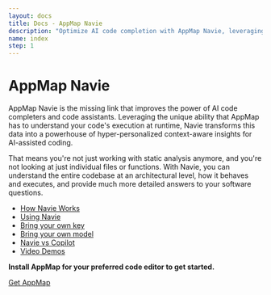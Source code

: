 ```yaml
---
layout: docs
title: Docs - AppMap Navie
description: "Optimize AI code completion with AppMap Navie, leveraging runtime code execution insights for hyper-personalized AI-assisted coding."
name: index
step: 1
---
```


# AppMap Navie

AppMap Navie is the missing link that improves the power of AI code completers and code assistants. Leveraging the unique ability that AppMap has to understand your code's execution at runtime, Navie transforms this data into a powerhouse of hyper-personalized context-aware insights for AI-assisted coding. 

That means you're not just working with static analysis anymore, and you're not looking at just individual files or functions. With Navie, you can understand the entire codebase at an architectural level, how it behaves and executes, and provide much more detailed answers to your software questions.

- [How Navie Works](/docs/navie/how-navie-works)
- [Using Navie](/docs/navie/using-navie)
- [Bring your own key](/docs/navie/bring-your-own-key)
- [Bring your own model](/docs/navie/bring-your-own-llm)
- [Navie vs Copilot](/docs/navie/navie-vs-copilot)
- [Video Demos](/docs/navie/video-demos)

**Install AppMap for your preferred code editor to get started.**

<a class="btn btn-primary btn-lg" href="https://appmap.io/get-appmap">Get AppMap</a>
